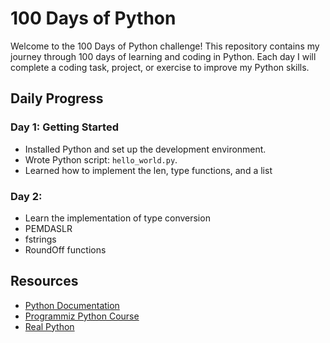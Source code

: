 # 100 Days of Python

Welcome to the 100 Days of Python challenge! This repository contains my journey through 100 days of learning and coding in Python. Each day I will complete a coding task, project, or exercise to improve my Python skills.

## Daily Progress

### Day 1: Getting Started
- Installed Python and set up the development environment.
- Wrote Python script: `hello_world.py`.
- Learned how to implement the len, type functions, and a list

### Day 2:
- Learn the implementation of type conversion
- PEMDASLR
- fstrings
- RoundOff functions

## Resources

- [Python Documentation](https://docs.python.org/3/)
- [Programmiz Python Course](https://www.programiz.com/python-programming)
- [Real Python](https://realpython.com/)

